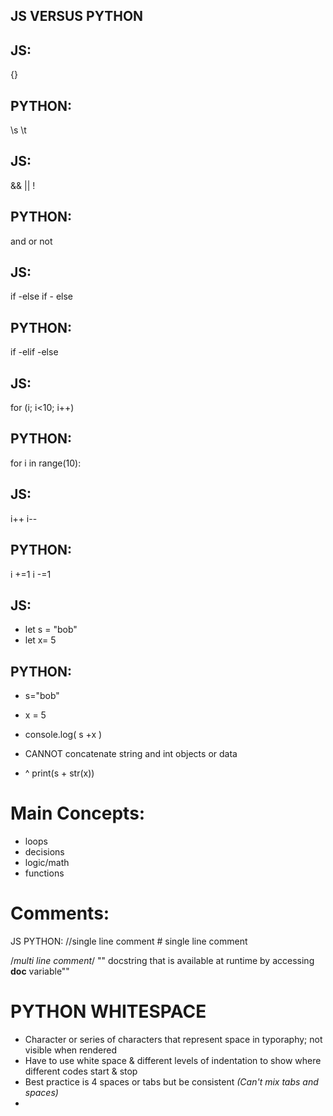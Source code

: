 ## JS VERSUS PYTHON

## JS:

{}

## PYTHON:

\s \t

## JS:

&& || !

## PYTHON:

and or not

## JS:

if -else if - else

## PYTHON:

if -elif -else

## JS:

for (i; i<10; i++)

## PYTHON:

for i in range(10):

## JS:

i++
i--

## PYTHON:

i +=1
i -=1

## JS:

- let s = "bob"
- let x= 5

## PYTHON:

- s="bob"
- x = 5
- console.log( s +x )

- CANNOT concatenate string and int objects or data
- ^ print(s + str(x))

# Main Concepts:

- loops
- decisions
- logic/math
- functions

# Comments:

JS PYTHON:
//single line comment # single line comment

/_multi line comment_/ "" docstring that is available at runtime by accessing **doc** variable""

# PYTHON WHITESPACE

- Character or series of characters that represent space in typoraphy; not visible when rendered
- Have to use white space & different levels of indentation to show where different codes start & stop
- Best practice is 4 spaces or tabs but be consistent _(Can't mix tabs and spaces)_
-

